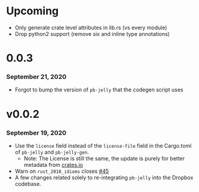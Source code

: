 # Upcoming
* Only generate crate level attributes in lib.rs (vs every module)
* Drop python2 support (remove six and inline type annotations)

# 0.0.3
### September 21, 2020
* Forgot to bump the version of `pb-jelly` that the codegen script uses

# v0.0.2
### September 19, 2020
* Use the `license` field instead of the `license-file` field in the Cargo.toml of `pb-jelly` and `pb-jelly-gen`.
    * Note: The License is still the same, the update is purely for better metadata from [crates.io](https://crates.io/crates/pb-jelly)
* Warn on `rust_2018_idioms` closes [#45](https://github.com/dropbox/pb-jelly/issues/45)
* A few changes related solely to re-integrating `pb-jelly` into the Dropbox codebase.
